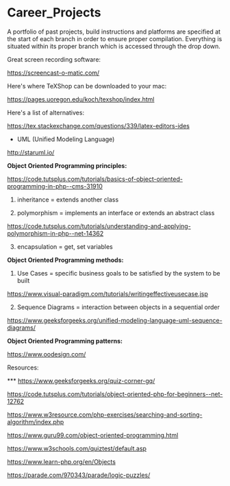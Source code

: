# Career_Projects
A portfolio of past projects, build instructions and platforms are specified at the start of each branch in order to ensure proper compilation.  Everything is situated within its proper branch which is accessed through the drop down.   


Great screen recording software:

https://screencast-o-matic.com/

Here's where TeXShop can be downloaded to your mac:

https://pages.uoregon.edu/koch/texshop/index.html

Here's a list of alternatives:

https://tex.stackexchange.com/questions/339/latex-editors-ides

* UML (Unified Modeling Language)

http://staruml.io/

<b>Object Oriented Programming principles:</b>

https://code.tutsplus.com/tutorials/basics-of-object-oriented-programming-in-php--cms-31910

1. inheritance = extends another class

2. polymorphism = implements an interface or extends an abstract class

https://code.tutsplus.com/tutorials/understanding-and-applying-polymorphism-in-php--net-14362

3. encapsulation = get, set variables

<b>Object Oriented Programming methods:</b>

1. Use Cases = specific business goals to be satisfied by the system to be built

https://www.visual-paradigm.com/tutorials/writingeffectiveusecase.jsp

2. Sequence Diagrams = interaction between objects in a sequential order

https://www.geeksforgeeks.org/unified-modeling-language-uml-sequence-diagrams/

<b>Object Oriented Programming patterns:</b>

https://www.oodesign.com/

Resources:


*** https://www.geeksforgeeks.org/quiz-corner-gq/

https://code.tutsplus.com/tutorials/object-oriented-php-for-beginners--net-12762

https://www.w3resource.com/php-exercises/searching-and-sorting-algorithm/index.php

https://www.guru99.com/object-oriented-programming.html

https://www.w3schools.com/quiztest/default.asp

https://www.learn-php.org/en/Objects

https://parade.com/970343/parade/logic-puzzles/

